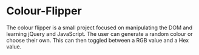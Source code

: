 # Colour-Flipper

The colour flipper is a small project focused on manipulating the DOM and learning jQuery and JavaScript. 
The user can generate a random colour or choose their own.
This can then toggled between a RGB value and a Hex value.
